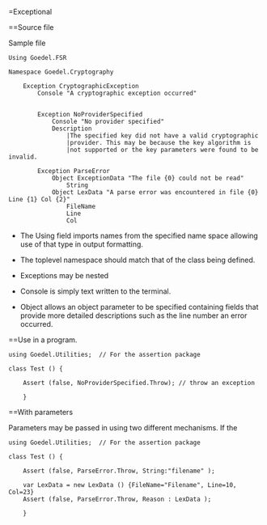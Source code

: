 ﻿=Exceptional


==Source file

Sample file

~~~~
Using Goedel.FSR

Namespace Goedel.Cryptography
    
	Exception CryptographicException
        Console "A cryptographic exception occurred"


		Exception NoProviderSpecified
			Console "No provider specified"
			Description
				|The specified key did not have a valid cryptographic
				|provider. This may be because the key algorithm is 
				|not supported or the key parameters were found to be invalid.

		Exception ParseError
			Object ExceptionData "The file {0} could not be read"
				String
			Object LexData "A parse error was encountered in file {0} Line {1} Col {2}"
				FileName
				Line
				Col
~~~~

* The Using field imports names from the specified name space allowing
   use of that type in output formatting.

* The toplevel namespace should match that of the class being defined.

* Exceptions may be nested

* Console is simply text written to the terminal. 

* Object allows an object parameter to be specified containing fields that 
   provide more detailed descriptions such as the line number an error occurred.


==Use in a program.

~~~~
using Goedel.Utilities;  // For the assertion package

class Test () {
    
	Assert (false, NoProviderSpecified.Throw); // throw an exception

    }

~~~~

==With parameters

Parameters may be passed in using two different mechanisms. If the 

~~~~
using Goedel.Utilities;  // For the assertion package

class Test () {
    
	Assert (false, ParseError.Throw, String:"filename" ); 

	var LexData = new LexData () {FileName="Filename", Line=10, Col=23}
	Assert (false, ParseError.Throw, Reason : LexData ); 

    }

~~~~